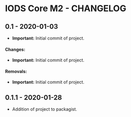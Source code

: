 IODS Core M2 - CHANGELOG
========================

0.1 - 2020-01-03
------------------

 * **Important:** Initial commit of project.

#### Changes:

 * **Important:** Initial commit of project.

#### Removals:

 * **Important:** Initial commit of project.
 

0.1.1 - 2020-01-28
------------------

 * Addition of project to packagist.